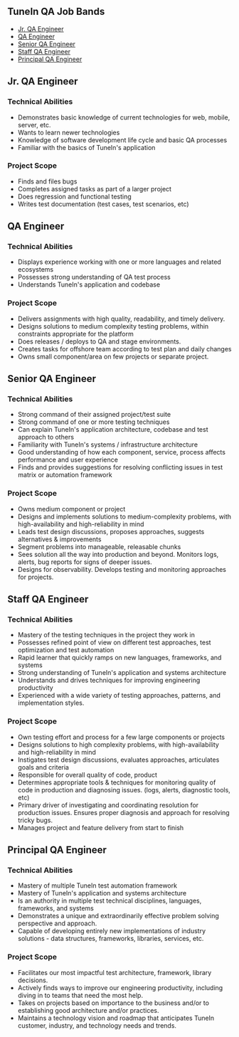 ## TuneIn QA Job Bands

* [Jr. QA Engineer](#jr-qa-engineer)
* [QA Engineer](#qa-engineer)
* [Senior QA Engineer](#senior-qa-engineer)
* [Staff QA Engineer](#staff-qa-engineer)
* [Principal QA Engineer](#principal-qa-engineer)

<a name="qa-engineer"></a>
## Jr. QA Engineer
### Technical Abilities
* Demonstrates basic knowledge of current technologies for web, mobile, server, etc.
* Wants to learn newer technologies
* Knowledge of software development life cycle and basic QA processes
* Familiar with the basics of TuneIn's application

### Project Scope
* Finds and files bugs
* Completes assigned tasks as part of a larger project
* Does regression and functional testing
* Writes test documentation (test cases, test scenarios, etc)

<a name="qa-engineer"></a>
## QA Engineer
### Technical Abilities
* Displays experience working with one or more languages and related ecosystems
* Possesses strong understanding of QA test process
* Understands TuneIn's application and codebase

### Project Scope
* Delivers assignments with high quality, readability, and timely delivery.
* Designs solutions to medium complexity testing problems, within constraints appropriate for the platform
* Does releases / deploys to QA and stage environments.
* Creates tasks for offshore team according to test plan and daily changes
* Owns small component/area on few projects or separate project.

<a name="senior-qa-engineer"></a>
## Senior QA Engineer
### Technical Abilities
* Strong command of their assigned project/test suite
* Strong command of one or more testing techniques
* Can explain TuneIn's application architecture, codebase and test approach to others
* Familiarity with TuneIn's systems / infrastructure architecture
* Good understanding of how each component, service, process affects performance and user experience
* Finds and provides suggestions for resolving conflicting issues in test matrix or automation framework

### Project Scope
* Owns medium component or project
* Designs and implements solutions to medium-complexity problems, with high-availability and high-reliability in mind
* Leads test design discussions, proposes approaches, suggests alternatives & improvements
* Segment problems into manageable, releasable chunks
* Sees solution all the way into production and beyond.  Monitors logs, alerts, bug reports for signs of deeper issues.
* Designs for observability.  Develops testing and monitoring approaches for projects.

<a name="staff-qa-engineer"></a>
## Staff QA Engineer
### Technical Abilities
* Mastery of the testing techniques in the project they work in
* Possesses refined point of view on different test approaches, test optimization and test automation
* Rapid learner that quickly ramps on new languages, frameworks, and systems
* Strong understanding of TuneIn's application and systems architecture
* Understands and drives techniques for improving engineering productivity
* Experienced with a wide variety of testing approaches, patterns, and implementation styles.  

### Project Scope
* Own testing effort and process for a few large components or projects
* Designs solutions to high complexity problems, with high-availability and high-reliability in mind
* Instigates test design discussions, evaluates approaches, articulates goals and criteria
* Responsible for overall quality of code, product
* Determines appropriate tools & techniques for monitoring quality of code in production and diagnosing issues. (logs, alerts, diagnostic tools, etc)
* Primary driver of investigating and coordinating resolution for production issues.  Ensures proper diagnosis and approach for resolving tricky bugs.
* Manages project and feature delivery from start to finish

<a name="principal-qa-engineer"></a>
## Principal QA Engineer
### Technical Abilities
* Mastery of multiple TuneIn test automation framework
* Mastery of TuneIn's application and systems architecture
* Is an authority in multiple test technical disciplines, languages, frameworks, and systems
* Demonstrates a unique and extraordinarily effective problem solving perspective and approach.
* Capable of developing entirely new implementations of industry solutions - data structures, frameworks, libraries, services, etc.

### Project Scope
* Facilitates our most impactful test architecture, framework, library decisions.
* Actively finds ways to improve our engineering productivity, including diving in to teams that need the most help.
* Takes on projects based on importance to the business and/or to establishing good architecture and/or practices.
* Maintains a technology vision and roadmap that anticipates TuneIn customer, industry, and technology needs and trends.
